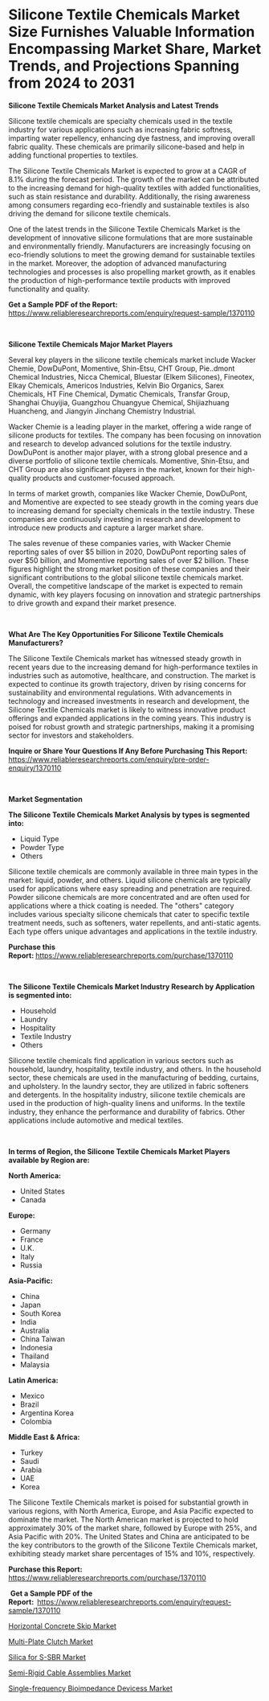 <p><h1>Silicone Textile Chemicals Market Size Furnishes Valuable Information Encompassing Market Share, Market Trends, and Projections Spanning from 2024 to 2031</h1></p><p><strong>Silicone Textile Chemicals Market Analysis and Latest Trends</strong></p>
<p><p>Silicone textile chemicals are specialty chemicals used in the textile industry for various applications such as increasing fabric softness, imparting water repellency, enhancing dye fastness, and improving overall fabric quality. These chemicals are primarily silicone-based and help in adding functional properties to textiles.</p><p>The Silicone Textile Chemicals Market is expected to grow at a CAGR of 8.1% during the forecast period. The growth of the market can be attributed to the increasing demand for high-quality textiles with added functionalities, such as stain resistance and durability. Additionally, the rising awareness among consumers regarding eco-friendly and sustainable textiles is also driving the demand for silicone textile chemicals.</p><p>One of the latest trends in the Silicone Textile Chemicals Market is the development of innovative silicone formulations that are more sustainable and environmentally friendly. Manufacturers are increasingly focusing on eco-friendly solutions to meet the growing demand for sustainable textiles in the market. Moreover, the adoption of advanced manufacturing technologies and processes is also propelling market growth, as it enables the production of high-performance textile products with improved functionality and quality.</p></p>
<p><strong>Get a Sample PDF of the Report:&nbsp;</strong> <a href="https://www.reliableresearchreports.com/enquiry/request-sample/1370110">https://www.reliableresearchreports.com/enquiry/request-sample/1370110</a></p>
<p>&nbsp;</p>
<p><strong>Silicone Textile Chemicals Major Market Players</strong></p>
<p><p>Several key players in the silicone textile chemicals market include Wacker Chemie, DowDuPont, Momentive, Shin-Etsu, CHT Group, Pie..dmont Chemical Industries, Nicca Chemical, Bluestar (Elkem Silicones), Fineotex, Elkay Chemicals, Americos Industries, Kelvin Bio Organics, Sarex Chemicals, HT Fine Chemical, Dymatic Chemicals, Transfar Group, Shanghai Chuyijia, Guangzhou Chuangyue Chemical, Shijiazhuang Huancheng, and Jiangyin Jinchang Chemistry Industrial.</p><p>Wacker Chemie is a leading player in the market, offering a wide range of silicone products for textiles. The company has been focusing on innovation and research to develop advanced solutions for the textile industry. DowDuPont is another major player, with a strong global presence and a diverse portfolio of silicone textile chemicals. Momentive, Shin-Etsu, and CHT Group are also significant players in the market, known for their high-quality products and customer-focused approach.</p><p>In terms of market growth, companies like Wacker Chemie, DowDuPont, and Momentive are expected to see steady growth in the coming years due to increasing demand for specialty chemicals in the textile industry. These companies are continuously investing in research and development to introduce new products and capture a larger market share.</p><p>The sales revenue of these companies varies, with Wacker Chemie reporting sales of over $5 billion in 2020, DowDuPont reporting sales of over $50 billion, and Momentive reporting sales of over $2 billion. These figures highlight the strong market position of these companies and their significant contributions to the global silicone textile chemicals market. Overall, the competitive landscape of the market is expected to remain dynamic, with key players focusing on innovation and strategic partnerships to drive growth and expand their market presence.</p></p>
<p>&nbsp;</p>
<p><strong>What Are The Key Opportunities For Silicone Textile Chemicals Manufacturers?</strong></p>
<p><p>The Silicone Textile Chemicals market has witnessed steady growth in recent years due to the increasing demand for high-performance textiles in industries such as automotive, healthcare, and construction. The market is expected to continue its growth trajectory, driven by rising concerns for sustainability and environmental regulations. With advancements in technology and increased investments in research and development, the Silicone Textile Chemicals market is likely to witness innovative product offerings and expanded applications in the coming years. This industry is poised for robust growth and strategic partnerships, making it a promising sector for investors and stakeholders.</p></p>
<p><strong>Inquire or Share Your Questions If Any Before Purchasing This Report:</strong> <a href="https://www.reliableresearchreports.com/enquiry/pre-order-enquiry/1370110">https://www.reliableresearchreports.com/enquiry/pre-order-enquiry/1370110</a></p>
<p>&nbsp;</p>
<p><strong>Market Segmentation</strong></p>
<p><strong>The Silicone Textile Chemicals Market Analysis by types is segmented into:</strong></p>
<p><ul><li>Liquid Type</li><li>Powder Type</li><li>Others</li></ul></p>
<p><p>Silicone textile chemicals are commonly available in three main types in the market: liquid, powder, and others. Liquid silicone chemicals are typically used for applications where easy spreading and penetration are required. Powder silicone chemicals are more concentrated and are often used for applications where a thick coating is needed. The "others" category includes various specialty silicone chemicals that cater to specific textile treatment needs, such as softeners, water repellents, and anti-static agents. Each type offers unique advantages and applications in the textile industry.</p></p>
<p><strong>Purchase this Report:&nbsp;</strong><a href="https://www.reliableresearchreports.com/purchase/1370110">https://www.reliableresearchreports.com/purchase/1370110</a></p>
<p>&nbsp;</p>
<p><strong>The Silicone Textile Chemicals Market Industry Research by Application is segmented into:</strong></p>
<p><ul><li>Household</li><li>Laundry</li><li>Hospitality</li><li>Textile Industry</li><li>Others</li></ul></p>
<p><p>Silicone textile chemicals find application in various sectors such as household, laundry, hospitality, textile industry, and others. In the household sector, these chemicals are used in the manufacturing of bedding, curtains, and upholstery. In the laundry sector, they are utilized in fabric softeners and detergents. In the hospitality industry, silicone textile chemicals are used in the production of high-quality linens and uniforms. In the textile industry, they enhance the performance and durability of fabrics. Other applications include automotive and medical textiles.</p></p>
<p>&nbsp;</p>
<p><strong>In terms of Region, the Silicone Textile Chemicals Market Players available by Region are:</strong></p>
<p>
    <p> <strong> North America: </strong>
        <ul>
            <li>United States</li>
            <li>Canada</li>
        </ul>
        </p> 
    <p> <strong> Europe: </strong>
        <ul>
            <li>Germany</li>
            <li>France</li>
            <li>U.K.</li>
            <li>Italy</li>
            <li>Russia</li>
        </ul>
        </p> 
    <p> <strong> Asia-Pacific: </strong>
        <ul>
            <li>China</li>
            <li>Japan</li>
            <li>South Korea</li>
            <li>India</li>
            <li>Australia</li>
            <li>China Taiwan</li>
            <li>Indonesia</li>
            <li>Thailand</li>
            <li>Malaysia</li>
        </ul>
        </p> 
    <p> <strong> Latin America: </strong>
        <ul>
            <li>Mexico</li>
            <li>Brazil</li>
            <li>Argentina Korea</li>
            <li>Colombia</li>
        </ul>
        </p> 
    <p> <strong> Middle East & Africa: </strong>
        <ul>
            <li>Turkey</li>
            <li>Saudi</li>
            <li>Arabia</li>
            <li>UAE</li>
            <li>Korea</li>
        </ul>
    </p>
    </p>
<p><p>The Silicone Textile Chemicals market is poised for substantial growth in various regions, with North America, Europe, and Asia Pacific expected to dominate the market. The North American market is projected to hold approximately 30% of the market share, followed by Europe with 25%, and Asia Pacific with 20%. The United States and China are anticipated to be the key contributors to the growth of the Silicone Textile Chemicals market, exhibiting steady market share percentages of 15% and 10%, respectively.</p></p>
<p><strong>Purchase this Report: </strong><a href="https://www.reliableresearchreports.com/purchase/1370110">https://www.reliableresearchreports.com/purchase/1370110</a></p>
<p>&nbsp;<strong>Get a Sample PDF of the Report:&nbsp;&nbsp;</strong><a href="https://www.reliableresearchreports.com/enquiry/request-sample/1370110">https://www.reliableresearchreports.com/enquiry/request-sample/1370110</a></p>
<p><strong></strong></p>
<p><p><a href="https://medium.com/@kathydavis04/horizontal-concrete-skip-market-insights-into-market-cagr-market-trends-and-growth-strategies-a9227782651c">Horizontal Concrete Skip Market</a></p><p><a href="https://medium.com/@marieramos20/multi-plate-clutch-market-research-report-its-history-and-forecast-2024-to-2031-2bf5654e5ad7">Multi-Plate Clutch Market</a></p><p><a href="https://github.com/FassouRP/Market-Research-Report-List-3/blob/main/silica-for-s-sbr-market.md">Silica for S-SBR Market</a></p><p><a href="https://medium.com/@marieramos20/semi-rigid-cable-assemblies-market-research-report-its-history-and-forecast-2024-to-2031-2763842b9f51">Semi-Rigid Cable Assemblies Market</a></p><p><a href="https://github.com/rahu1506/Market-Research-Report-List-2/blob/main/single-frequency-bioimpedance-devicess-market.md">Single-frequency Bioimpedance Devicess Market</a></p></p>